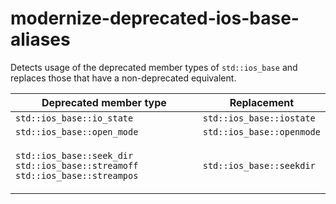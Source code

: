 modernize-deprecated-ios-base-aliases
=====================================

Detects usage of the deprecated member types of `std::ios_base` and
replaces those that have a non-deprecated equivalent.

<table>
<thead>
<tr class="header">
<th>Deprecated member type</th>
<th>Replacement</th>
</tr>
</thead>
<tbody>
<tr class="odd">
<td><code>std::ios_base::io_state</code></td>
<td><code>std::ios_base::iostate</code></td>
</tr>
<tr class="even">
<td><code>std::ios_base::open_mode</code></td>
<td><code>std::ios_base::openmode</code></td>
</tr>
<tr class="odd">
<td><p><code>std::ios_base::seek_dir</code> <code>std::ios_base::streamoff</code> <code>std::ios_base::streampos</code></p></td>
<td><p><code>std::ios_base::seekdir</code></p></td>
</tr>
</tbody>
</table>
